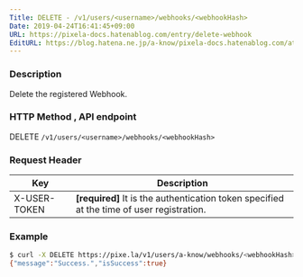 ```yaml
---
Title: DELETE - /v1/users/<username>/webhooks/<webhookHash>
Date: 2019-04-24T16:41:45+09:00
URL: https://pixela-docs.hatenablog.com/entry/delete-webhook
EditURL: https://blog.hatena.ne.jp/a-know/pixela-docs.hatenablog.com/atom/entry/17680117127076651657
---
```


### Description
Delete the registered Webhook.

### HTTP Method , API endpoint
<span class="badge badge-delete">DELETE</span> `/v1/users/<username>/webhooks/<webhookHash>`

### Request Header

|Key|Description|
|---|---|
|X-USER-TOKEN|**[required]** It is the authentication token specified at the time of user registration.|


### Example

```sh
$ curl -X DELETE https://pixe.la/v1/users/a-know/webhooks/<webhookHash> -H 'X-USER-TOKEN:thisissecret'
{"message":"Success.","isSuccess":true}
```
